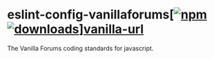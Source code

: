 # eslint-config-vanillaforums[[![npm][npm-image]][npm-url] [![downloads][downloads-image]][downloads-url]][vanilla-url]

[npm-image]: https://img.shields.io/npm/v/eslint-config-vanillaforums.svg
[npm-url]: https://npmjs.org/package/eslint-config-vanillaforums
[downloads-image]: https://img.shields.io/npm/dm/eslint-config-vanillaforums.svg
[downloads-url]: https://npmjs.org/package/eslint-config-vanillaforums
[vanilla-url]: https://vanillaforums.com

The Vanilla Forums coding standards for javascript.